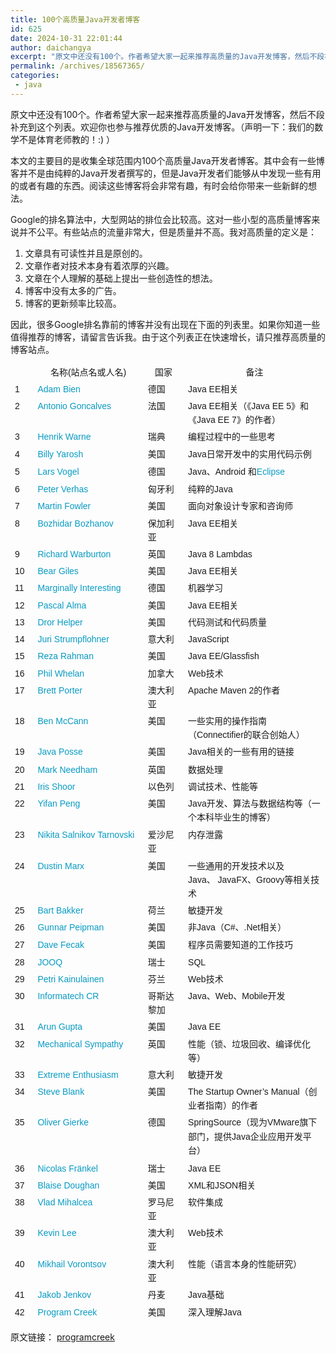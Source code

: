 ```yaml
---
title: 100个高质量Java开发者博客
id: 625
date: 2024-10-31 22:01:44
author: daichangya
excerpt: "原文中还没有100个。作者希望大家一起来推荐高质量的Java开发博客，然后不段补充到这个列表。欢迎你也参与推荐优质的Java开发博客。（声明一下：我们的数学不是体育老师教的！) ）本文的主要目的是收集全球范围内100个高质量Java开发者博客"
permalink: /archives/18567365/
categories:
 - java
---
```


原文中还没有100个。作者希望大家一起来推荐高质量的Java开发博客，然后不段补充到这个列表。欢迎你也参与推荐优质的Java开发博客。（声明一下：我们的数学不是体育老师教的！:) ）

本文的主要目的是收集全球范围内100个高质量Java开发者博客。其中会有一些博客并不是由纯粹的Java开发者撰写的，但是Java开发者们能够从中发现一些有用的或者有趣的东西。阅读这些博客将会非常有趣，有时会给你带来一些新鲜的想法。

Google的排名算法中，大型网站的排位会比较高。这对一些小型的高质量博客来说并不公平。有些站点的流量非常大，但是质量并不高。我对高质量的定义是：

1.  文章具有可读性并且是原创的。
2.  文章作者对技术本身有着浓厚的兴趣。
3.  文章在个人理解的基础上提出一些创造性的想法。
4.  博客中没有太多的广告。
5.  博客的更新频率比较高。

因此，很多Google排名靠前的博客并没有出现在下面的列表里。如果你知道一些值得推荐的博客，请留言告诉我。由于这个列表正在快速增长，请只推荐高质量的博客站点。

<table style="border:0px;font-size:14px;vertical-align:baseline;border-spacing:1px;color:rgb(25,25,25);font-family:'微软雅黑', Verdana, sans-serif, '宋体';line-height:22px;"><tbody style="border:0px;vertical-align:baseline;"><tr style="border:0px;vertical-align:baseline;"><td valign="top" width="32" style="border:0px;font-size:14px;vertical-align:baseline;">&nbsp;</td><td valign="top" width="173" style="border:0px;font-size:14px;vertical-align:baseline;text-align:center;"><span style="border:0px;vertical-align:baseline;">名称(站点名或人名)</span></td><td valign="top" width="101" style="border:0px;font-size:14px;vertical-align:baseline;text-align:center;"><span style="border:0px;vertical-align:baseline;">国家</span></td><td valign="top" width="261" style="border:0px;font-size:14px;vertical-align:baseline;text-align:center;"><span style="border:0px;vertical-align:baseline;">备注</span></td></tr><tr style="border:0px;vertical-align:baseline;"><td valign="top" width="32" style="border:0px;font-size:14px;vertical-align:baseline;">1</td><td valign="top" width="173" style="border:0px;font-size:14px;vertical-align:baseline;"><a href="http://www.adam-bien.com/roller/abien/" rel="nofollow" class="external" style="vertical-align:baseline;text-decoration:none;border-color:rgb(8,155,195);color:rgb(8,155,195);">Adam&nbsp;Bien</a></td><td valign="top" width="101" style="border:0px;font-size:14px;vertical-align:baseline;">德国</td><td valign="top" width="261" style="border:0px;font-size:14px;vertical-align:baseline;">Java&nbsp;EE相关</td></tr><tr style="border:0px;vertical-align:baseline;"><td valign="top" width="32" style="border:0px;font-size:14px;vertical-align:baseline;">2</td><td valign="top" width="173" style="border:0px;font-size:14px;vertical-align:baseline;"><a href="http://antoniogoncalves.org/" rel="nofollow" class="external" style="vertical-align:baseline;text-decoration:none;border-color:rgb(8,155,195);color:rgb(8,155,195);">Antonio&nbsp;Goncalves</a></td><td valign="top" width="101" style="border:0px;font-size:14px;vertical-align:baseline;">法国</td><td valign="top" width="261" style="border:0px;font-size:14px;vertical-align:baseline;">Java&nbsp;EE相关（《Java&nbsp;EE&nbsp;5》和《Java&nbsp;EE&nbsp;7》的作者）</td></tr><tr style="border:0px;vertical-align:baseline;"><td valign="top" width="32" style="border:0px;font-size:14px;vertical-align:baseline;">3</td><td valign="top" width="173" style="border:0px;font-size:14px;vertical-align:baseline;"><a href="http://henrikwarne.com/" rel="nofollow" class="external" style="vertical-align:baseline;text-decoration:none;border-color:rgb(8,155,195);color:rgb(8,155,195);">Henrik&nbsp;Warne</a></td><td valign="top" width="101" style="border:0px;font-size:14px;vertical-align:baseline;">瑞典</td><td valign="top" width="261" style="border:0px;font-size:14px;vertical-align:baseline;">编程过程中的一些思考</td></tr><tr style="border:0px;vertical-align:baseline;"><td valign="top" width="32" style="border:0px;font-size:14px;vertical-align:baseline;">4</td><td valign="top" width="173" style="border:0px;font-size:14px;vertical-align:baseline;"><a href="http://keaplogik.blogspot.com/" rel="nofollow" class="external" style="vertical-align:baseline;text-decoration:none;border-color:rgb(8,155,195);color:rgb(8,155,195);">Billy&nbsp;Yarosh</a></td><td valign="top" width="101" style="border:0px;font-size:14px;vertical-align:baseline;">美国</td><td valign="top" width="261" style="border:0px;font-size:14px;vertical-align:baseline;">Java<span style="border:0px;vertical-align:baseline;font-family:'宋体';">日常开发中的实用代码示例</span></td></tr><tr style="border:0px;vertical-align:baseline;"><td valign="top" width="32" style="border:0px;font-size:14px;vertical-align:baseline;">5</td><td valign="top" width="173" style="border:0px;font-size:14px;vertical-align:baseline;"><a href="http://www.vogella.com/" rel="nofollow" class="external" style="vertical-align:baseline;text-decoration:none;border-color:rgb(8,155,195);color:rgb(8,155,195);">Lars&nbsp;Vogel</a></td><td valign="top" width="101" style="border:0px;font-size:14px;vertical-align:baseline;">德国</td><td valign="top" width="261" style="border:0px;font-size:14px;vertical-align:baseline;">Java<span style="border:0px;vertical-align:baseline;font-family:'宋体';">、</span>Android&nbsp;和<span class="wp_keywordlink" style="border:0px;vertical-align:baseline;"><a href="http://res.importnew.com/eclipse" rel="nofollow" title="Eclipse ImportNew主页" style="vertical-align:baseline;text-decoration:none;border-color:rgb(8,155,195);color:rgb(8,155,195);">Eclipse</a></span></td></tr><tr style="border:0px;vertical-align:baseline;"><td valign="top" width="32" style="border:0px;font-size:14px;vertical-align:baseline;">6</td><td valign="top" width="173" style="border:0px;font-size:14px;vertical-align:baseline;"><a href="http://javax0.wordpress.com/" rel="nofollow" class="external" style="vertical-align:baseline;text-decoration:none;border-color:rgb(8,155,195);color:rgb(8,155,195);">Peter&nbsp;Verhas</a></td><td valign="top" width="101" style="border:0px;font-size:14px;vertical-align:baseline;">匈牙利</td><td valign="top" width="261" style="border:0px;font-size:14px;vertical-align:baseline;">纯粹的Java</td></tr><tr style="border:0px;vertical-align:baseline;"><td valign="top" width="32" style="border:0px;font-size:14px;vertical-align:baseline;">7</td><td valign="top" width="173" style="border:0px;font-size:14px;vertical-align:baseline;"><a href="http://martinfowler.com/" rel="nofollow" class="external" style="vertical-align:baseline;text-decoration:none;border-color:rgb(8,155,195);color:rgb(8,155,195);">Martin&nbsp;Fowler</a></td><td valign="top" width="101" style="border:0px;font-size:14px;vertical-align:baseline;">美国</td><td valign="top" width="261" style="border:0px;font-size:14px;vertical-align:baseline;">面向对象设计专家和咨询师</td></tr><tr style="border:0px;vertical-align:baseline;"><td valign="top" width="32" style="border:0px;font-size:14px;vertical-align:baseline;">8</td><td valign="top" width="173" style="border:0px;font-size:14px;vertical-align:baseline;"><a href="http://techblog.bozho.net/" rel="nofollow" class="external" style="vertical-align:baseline;text-decoration:none;border-color:rgb(8,155,195);color:rgb(8,155,195);">Bozhidar&nbsp;Bozhanov</a></td><td valign="top" width="101" style="border:0px;font-size:14px;vertical-align:baseline;">保加利亚</td><td valign="top" width="261" style="border:0px;font-size:14px;vertical-align:baseline;">Java&nbsp;EE相关</td></tr><tr style="border:0px;vertical-align:baseline;"><td valign="top" width="32" style="border:0px;font-size:14px;vertical-align:baseline;">9</td><td valign="top" width="173" style="border:0px;font-size:14px;vertical-align:baseline;"><a href="http://insightfullogic.com/blog/" rel="nofollow" class="external" style="vertical-align:baseline;text-decoration:none;border-color:rgb(8,155,195);color:rgb(8,155,195);">Richard&nbsp;Warburton</a></td><td valign="top" width="101" style="border:0px;font-size:14px;vertical-align:baseline;">英国</td><td valign="top" width="261" style="border:0px;font-size:14px;vertical-align:baseline;">Java&nbsp;8&nbsp;Lambdas</td></tr><tr style="border:0px;vertical-align:baseline;"><td valign="top" width="32" style="border:0px;font-size:14px;vertical-align:baseline;">10</td><td valign="top" width="173" style="border:0px;font-size:14px;vertical-align:baseline;"><a href="http://invariantproperties.com/" rel="nofollow" class="external" style="vertical-align:baseline;text-decoration:none;border-color:rgb(8,155,195);color:rgb(8,155,195);">Bear&nbsp;Giles</a></td><td valign="top" width="101" style="border:0px;font-size:14px;vertical-align:baseline;">美国</td><td valign="top" width="261" style="border:0px;font-size:14px;vertical-align:baseline;">Java&nbsp;EE相关</td></tr><tr style="border:0px;vertical-align:baseline;"><td valign="top" width="32" style="border:0px;font-size:14px;vertical-align:baseline;">11</td><td valign="top" width="173" style="border:0px;font-size:14px;vertical-align:baseline;"><a href="http://blog.mikiobraun.de/" rel="nofollow" class="external" style="vertical-align:baseline;text-decoration:none;border-color:rgb(8,155,195);color:rgb(8,155,195);">Marginally&nbsp;Interesting</a></td><td valign="top" width="101" style="border:0px;font-size:14px;vertical-align:baseline;">德国</td><td valign="top" width="261" style="border:0px;font-size:14px;vertical-align:baseline;">机器学习</td></tr><tr style="border:0px;vertical-align:baseline;"><td valign="top" width="32" style="border:0px;font-size:14px;vertical-align:baseline;">12</td><td valign="top" width="173" style="border:0px;font-size:14px;vertical-align:baseline;"><a href="http://pragmaticintegrator.wordpress.com/" rel="nofollow" class="external" style="vertical-align:baseline;text-decoration:none;border-color:rgb(8,155,195);color:rgb(8,155,195);">Pascal&nbsp;Alma</a></td><td valign="top" width="101" style="border:0px;font-size:14px;vertical-align:baseline;">美国</td><td valign="top" width="261" style="border:0px;font-size:14px;vertical-align:baseline;">Java&nbsp;EE相关</td></tr><tr style="border:0px;vertical-align:baseline;"><td valign="top" width="32" style="border:0px;font-size:14px;vertical-align:baseline;">13</td><td valign="top" width="173" style="border:0px;font-size:14px;vertical-align:baseline;"><a href="http://blog.drorhelper.com/" rel="nofollow" class="external" style="vertical-align:baseline;text-decoration:none;border-color:rgb(8,155,195);color:rgb(8,155,195);">Dror&nbsp;Helper</a></td><td valign="top" width="101" style="border:0px;font-size:14px;vertical-align:baseline;">美国</td><td valign="top" width="261" style="border:0px;font-size:14px;vertical-align:baseline;">代码测试和代码质量</td></tr><tr style="border:0px;vertical-align:baseline;"><td valign="top" width="32" style="border:0px;font-size:14px;vertical-align:baseline;">14</td><td valign="top" width="173" style="border:0px;font-size:14px;vertical-align:baseline;"><a href="http://juristr.com/" rel="nofollow" class="external" style="vertical-align:baseline;text-decoration:none;border-color:rgb(8,155,195);color:rgb(8,155,195);">Juri&nbsp;Strumpflohner</a></td><td valign="top" width="101" style="border:0px;font-size:14px;vertical-align:baseline;">意大利</td><td valign="top" width="261" style="border:0px;font-size:14px;vertical-align:baseline;">JavaScript</td></tr><tr style="border:0px;vertical-align:baseline;"><td valign="top" width="32" style="border:0px;font-size:14px;vertical-align:baseline;">15</td><td valign="top" width="173" style="border:0px;font-size:14px;vertical-align:baseline;"><a href="https://blogs.oracle.com/reza/" rel="nofollow" class="external" style="vertical-align:baseline;text-decoration:none;border-color:rgb(8,155,195);color:rgb(8,155,195);">Reza&nbsp;Rahman</a></td><td valign="top" width="101" style="border:0px;font-size:14px;vertical-align:baseline;">美国</td><td valign="top" width="261" style="border:0px;font-size:14px;vertical-align:baseline;">Java&nbsp;EE/Glassfish</td></tr><tr style="border:0px;vertical-align:baseline;"><td valign="top" width="32" style="border:0px;font-size:14px;vertical-align:baseline;">16</td><td valign="top" width="173" style="border:0px;font-size:14px;vertical-align:baseline;"><a href="http://www.bigfastblog.com/" rel="nofollow" class="external" style="vertical-align:baseline;text-decoration:none;border-color:rgb(8,155,195);color:rgb(8,155,195);">Phil&nbsp;Whelan</a></td><td valign="top" width="101" style="border:0px;font-size:14px;vertical-align:baseline;">加拿大</td><td valign="top" width="261" style="border:0px;font-size:14px;vertical-align:baseline;">Web技术</td></tr><tr style="border:0px;vertical-align:baseline;"><td valign="top" width="32" style="border:0px;font-size:14px;vertical-align:baseline;">17</td><td valign="top" width="173" style="border:0px;font-size:14px;vertical-align:baseline;"><a href="http://brettporter.wordpress.com/" rel="nofollow" class="external" style="vertical-align:baseline;text-decoration:none;border-color:rgb(8,155,195);color:rgb(8,155,195);">Brett&nbsp;Porter</a></td><td valign="top" width="101" style="border:0px;font-size:14px;vertical-align:baseline;">澳大利亚</td><td valign="top" width="261" style="border:0px;font-size:14px;vertical-align:baseline;">Apache&nbsp;Maven&nbsp;2的作者</td></tr><tr style="border:0px;vertical-align:baseline;"><td valign="top" width="32" style="border:0px;font-size:14px;vertical-align:baseline;">18</td><td valign="top" width="173" style="border:0px;font-size:14px;vertical-align:baseline;"><a href="http://www.benmccann.com/blog/" rel="nofollow" class="external" style="vertical-align:baseline;text-decoration:none;border-color:rgb(8,155,195);color:rgb(8,155,195);">Ben&nbsp;McCann</a></td><td valign="top" width="101" style="border:0px;font-size:14px;vertical-align:baseline;">美国</td><td valign="top" width="261" style="border:0px;font-size:14px;vertical-align:baseline;">一些实用的操作指南（Connectifier的联合创始人）</td></tr><tr style="border:0px;vertical-align:baseline;"><td valign="top" width="32" style="border:0px;font-size:14px;vertical-align:baseline;">19</td><td valign="top" width="173" style="border:0px;font-size:14px;vertical-align:baseline;"><a href="http://www.javaposse.com/" rel="nofollow" class="external" style="vertical-align:baseline;text-decoration:none;border-color:rgb(8,155,195);color:rgb(8,155,195);">Java&nbsp;Posse</a></td><td valign="top" width="101" style="border:0px;font-size:14px;vertical-align:baseline;">美国</td><td valign="top" width="261" style="border:0px;font-size:14px;vertical-align:baseline;">Java<span style="border:0px;vertical-align:baseline;font-family:'宋体';">相关的一些有用的链接</span></td></tr><tr style="border:0px;vertical-align:baseline;"><td valign="top" width="32" style="border:0px;font-size:14px;vertical-align:baseline;">20</td><td valign="top" width="173" style="border:0px;font-size:14px;vertical-align:baseline;"><a href="http://www.markhneedham.com/blog/" rel="nofollow" class="external" style="vertical-align:baseline;text-decoration:none;border-color:rgb(8,155,195);color:rgb(8,155,195);">Mark&nbsp;Needham</a></td><td valign="top" width="101" style="border:0px;font-size:14px;vertical-align:baseline;">英国</td><td valign="top" width="261" style="border:0px;font-size:14px;vertical-align:baseline;">数据处理</td></tr><tr style="border:0px;vertical-align:baseline;"><td valign="top" width="32" style="border:0px;font-size:14px;vertical-align:baseline;">21</td><td valign="top" width="173" style="border:0px;font-size:14px;vertical-align:baseline;"><a href="http://www.takipiblog.com/" rel="nofollow" class="external" style="vertical-align:baseline;text-decoration:none;border-color:rgb(8,155,195);color:rgb(8,155,195);">Iris&nbsp;Shoor</a></td><td valign="top" width="101" style="border:0px;font-size:14px;vertical-align:baseline;">以色列</td><td valign="top" width="261" style="border:0px;font-size:14px;vertical-align:baseline;">调试技术、性能等</td></tr><tr style="border:0px;vertical-align:baseline;"><td valign="top" width="32" style="border:0px;font-size:14px;vertical-align:baseline;">22</td><td valign="top" width="173" style="border:0px;font-size:14px;vertical-align:baseline;"><a href="http://blog.pengyifan.com/" rel="nofollow" class="external" style="vertical-align:baseline;text-decoration:none;border-color:rgb(8,155,195);color:rgb(8,155,195);">Yifan&nbsp;Peng</a></td><td valign="top" width="101" style="border:0px;font-size:14px;vertical-align:baseline;">美国</td><td valign="top" width="261" style="border:0px;font-size:14px;vertical-align:baseline;">Java<span style="border:0px;vertical-align:baseline;font-family:'宋体';">开发、算法与数据结构等（一个本科毕业生的博客）</span></td></tr><tr style="border:0px;vertical-align:baseline;"><td valign="top" width="32" style="border:0px;font-size:14px;vertical-align:baseline;">23</td><td valign="top" width="173" style="border:0px;font-size:14px;vertical-align:baseline;"><a href="http://plumbr.eu/blog" rel="nofollow" class="external" style="vertical-align:baseline;text-decoration:none;border-color:rgb(8,155,195);color:rgb(8,155,195);">Nikita&nbsp;Salnikov&nbsp;Tarnovski</a></td><td valign="top" width="101" style="border:0px;font-size:14px;vertical-align:baseline;">爱沙尼亚</td><td valign="top" width="261" style="border:0px;font-size:14px;vertical-align:baseline;">内存泄露</td></tr><tr style="border:0px;vertical-align:baseline;"><td valign="top" width="32" style="border:0px;font-size:14px;vertical-align:baseline;">24</td><td valign="top" width="173" style="border:0px;font-size:14px;vertical-align:baseline;"><a href="http://marxsoftware.blogspot.com/" rel="nofollow" class="external" style="vertical-align:baseline;text-decoration:none;border-color:rgb(8,155,195);color:rgb(8,155,195);">Dustin&nbsp;Marx</a></td><td valign="top" width="101" style="border:0px;font-size:14px;vertical-align:baseline;">美国</td><td valign="top" width="261" style="border:0px;font-size:14px;vertical-align:baseline;">一些通用的开发技术以及Java、&nbsp;JavaFX、Groovy等相关技术</td></tr><tr style="border:0px;vertical-align:baseline;"><td valign="top" width="32" style="border:0px;font-size:14px;vertical-align:baseline;">25</td><td valign="top" width="173" style="border:0px;font-size:14px;vertical-align:baseline;"><a href="http://blog.thesoftwarecraft.com/" rel="nofollow" class="external" style="vertical-align:baseline;text-decoration:none;border-color:rgb(8,155,195);color:rgb(8,155,195);">Bart&nbsp;Bakker</a></td><td valign="top" width="101" style="border:0px;font-size:14px;vertical-align:baseline;">荷兰</td><td valign="top" width="261" style="border:0px;font-size:14px;vertical-align:baseline;">敏捷开发</td></tr><tr style="border:0px;vertical-align:baseline;"><td valign="top" width="32" style="border:0px;font-size:14px;vertical-align:baseline;">26</td><td valign="top" width="173" style="border:0px;font-size:14px;vertical-align:baseline;"><a href="http://gunnarpeipman.com/" rel="nofollow" class="external" style="vertical-align:baseline;text-decoration:none;border-color:rgb(8,155,195);color:rgb(8,155,195);">Gunnar&nbsp;Peipman</a></td><td valign="top" width="101" style="border:0px;font-size:14px;vertical-align:baseline;">美国</td><td valign="top" width="261" style="border:0px;font-size:14px;vertical-align:baseline;">非<span style="border:0px;vertical-align:baseline;font-family:Helvetica;">Java</span><span style="border:0px;vertical-align:baseline;font-family:'宋体';">（</span><span style="border:0px;vertical-align:baseline;font-family:Helvetica;">C#</span><span style="border:0px;vertical-align:baseline;font-family:'宋体';">、</span><span style="border:0px;vertical-align:baseline;font-family:Helvetica;">.Net</span><span style="border:0px;vertical-align:baseline;font-family:'宋体';">相关）</span></td></tr><tr style="border:0px;vertical-align:baseline;"><td valign="top" width="32" style="border:0px;font-size:14px;vertical-align:baseline;">27</td><td valign="top" width="173" style="border:0px;font-size:14px;vertical-align:baseline;"><a href="http://jobtipsforgeeks.com/" rel="nofollow" class="external" style="vertical-align:baseline;text-decoration:none;border-color:rgb(8,155,195);color:rgb(8,155,195);">Dave&nbsp;Fecak</a></td><td valign="top" width="101" style="border:0px;font-size:14px;vertical-align:baseline;">美国</td><td valign="top" width="261" style="border:0px;font-size:14px;vertical-align:baseline;">程序员需要知道的工作技巧</td></tr><tr style="border:0px;vertical-align:baseline;"><td valign="top" width="32" style="border:0px;font-size:14px;vertical-align:baseline;">28</td><td valign="top" width="173" style="border:0px;font-size:14px;vertical-align:baseline;"><a href="http://blog.jooq.org/" rel="nofollow" class="external" style="vertical-align:baseline;text-decoration:none;border-color:rgb(8,155,195);color:rgb(8,155,195);">JOOQ</a></td><td valign="top" width="101" style="border:0px;font-size:14px;vertical-align:baseline;">瑞士</td><td valign="top" width="261" style="border:0px;font-size:14px;vertical-align:baseline;">SQL</td></tr><tr style="border:0px;vertical-align:baseline;"><td valign="top" width="32" style="border:0px;font-size:14px;vertical-align:baseline;">29</td><td valign="top" width="173" style="border:0px;font-size:14px;vertical-align:baseline;"><a href="http://www.petrikainulainen.net/" rel="nofollow" class="external" style="vertical-align:baseline;text-decoration:none;border-color:rgb(8,155,195);color:rgb(8,155,195);">Petri&nbsp;Kainulainen</a></td><td valign="top" width="101" style="border:0px;font-size:14px;vertical-align:baseline;">芬兰</td><td valign="top" width="261" style="border:0px;font-size:14px;vertical-align:baseline;">Web技术</td></tr><tr style="border:0px;vertical-align:baseline;"><td valign="top" width="32" style="border:0px;font-size:14px;vertical-align:baseline;">30</td><td valign="top" width="173" style="border:0px;font-size:14px;vertical-align:baseline;"><a href="http://blog.informatech.cr/" rel="nofollow" class="external" style="vertical-align:baseline;text-decoration:none;border-color:rgb(8,155,195);color:rgb(8,155,195);">Informatech&nbsp;CR</a></td><td valign="top" width="101" style="border:0px;font-size:14px;vertical-align:baseline;">哥斯达黎加</td><td valign="top" width="261" style="border:0px;font-size:14px;vertical-align:baseline;">Java<span style="border:0px;vertical-align:baseline;font-family:'宋体';">、</span><span style="border:0px;vertical-align:baseline;font-family:Helvetica;">Web</span><span style="border:0px;vertical-align:baseline;font-family:'宋体';">、</span><span style="border:0px;vertical-align:baseline;font-family:Helvetica;">Mobile</span><span style="border:0px;vertical-align:baseline;font-family:'宋体';">开发</span></td></tr><tr style="border:0px;vertical-align:baseline;"><td valign="top" width="32" style="border:0px;font-size:14px;vertical-align:baseline;">31</td><td valign="top" width="173" style="border:0px;font-size:14px;vertical-align:baseline;"><a href="http://blog.arungupta.me/" rel="nofollow" class="external" style="vertical-align:baseline;text-decoration:none;border-color:rgb(8,155,195);color:rgb(8,155,195);">Arun&nbsp;Gupta</a></td><td valign="top" width="101" style="border:0px;font-size:14px;vertical-align:baseline;">美国</td><td valign="top" width="261" style="border:0px;font-size:14px;vertical-align:baseline;">Java&nbsp;EE</td></tr><tr style="border:0px;vertical-align:baseline;"><td valign="top" width="32" style="border:0px;font-size:14px;vertical-align:baseline;">32</td><td valign="top" width="173" style="border:0px;font-size:14px;vertical-align:baseline;"><a href="http://mechanical-sympathy.blogspot.com/" rel="nofollow" class="external" style="vertical-align:baseline;text-decoration:none;border-color:rgb(8,155,195);color:rgb(8,155,195);">Mechanical&nbsp;Sympathy</a></td><td valign="top" width="101" style="border:0px;font-size:14px;vertical-align:baseline;">英国</td><td valign="top" width="261" style="border:0px;font-size:14px;vertical-align:baseline;">性能（锁、垃圾回收、编译优化等）</td></tr><tr style="border:0px;vertical-align:baseline;"><td valign="top" width="32" style="border:0px;font-size:14px;vertical-align:baseline;">33</td><td valign="top" width="173" style="border:0px;font-size:14px;vertical-align:baseline;"><a href="http://matteo.vaccari.name/blog/" rel="nofollow" class="external" style="vertical-align:baseline;text-decoration:none;border-color:rgb(8,155,195);color:rgb(8,155,195);">Extreme&nbsp;Enthusiasm</a></td><td valign="top" width="101" style="border:0px;font-size:14px;vertical-align:baseline;">意大利</td><td valign="top" width="261" style="border:0px;font-size:14px;vertical-align:baseline;">敏捷开发</td></tr><tr style="border:0px;vertical-align:baseline;"><td valign="top" width="32" style="border:0px;font-size:14px;vertical-align:baseline;">34</td><td valign="top" width="173" style="border:0px;font-size:14px;vertical-align:baseline;"><a href="http://steveblank.com/" rel="nofollow" class="external" style="vertical-align:baseline;text-decoration:none;border-color:rgb(8,155,195);color:rgb(8,155,195);">Steve&nbsp;Blank</a></td><td valign="top" width="101" style="border:0px;font-size:14px;vertical-align:baseline;">美国</td><td valign="top" width="261" style="border:0px;font-size:14px;vertical-align:baseline;">The&nbsp;Startup&nbsp;Owner’s&nbsp;Manual（创业者指南）的作者</td></tr><tr style="border:0px;vertical-align:baseline;"><td valign="top" width="32" style="border:0px;font-size:14px;vertical-align:baseline;">35</td><td valign="top" width="173" style="border:0px;font-size:14px;vertical-align:baseline;"><a href="http://olivergierke.de/" rel="nofollow" class="external" style="vertical-align:baseline;text-decoration:none;border-color:rgb(8,155,195);color:rgb(8,155,195);">Oliver&nbsp;Gierke</a></td><td valign="top" width="101" style="border:0px;font-size:14px;vertical-align:baseline;">德国</td><td valign="top" width="261" style="border:0px;font-size:14px;vertical-align:baseline;">SpringSource（现为<span style="border:0px;vertical-align:baseline;font-family:Helvetica;">VMware</span><span style="border:0px;vertical-align:baseline;font-family:'宋体';">旗下部门，提供</span><span style="border:0px;vertical-align:baseline;font-family:Helvetica;">Java</span><span style="border:0px;vertical-align:baseline;font-family:'宋体';">企业应用开发平台）</span></td></tr><tr style="border:0px;vertical-align:baseline;"><td valign="top" width="32" style="border:0px;font-size:14px;vertical-align:baseline;">36</td><td valign="top" width="173" style="border:0px;font-size:14px;vertical-align:baseline;"><a href="http://blog.frankel.ch/" rel="nofollow" class="external" style="vertical-align:baseline;text-decoration:none;border-color:rgb(8,155,195);color:rgb(8,155,195);">Nicolas&nbsp;Fränkel</a></td><td valign="top" width="101" style="border:0px;font-size:14px;vertical-align:baseline;">瑞士</td><td valign="top" width="261" style="border:0px;font-size:14px;vertical-align:baseline;">Java&nbsp;EE</td></tr><tr style="border:0px;vertical-align:baseline;"><td valign="top" width="32" style="border:0px;font-size:14px;vertical-align:baseline;">37</td><td valign="top" width="173" style="border:0px;font-size:14px;vertical-align:baseline;"><a href="http://blog.bdoughan.com/" rel="nofollow" class="external" style="vertical-align:baseline;text-decoration:none;border-color:rgb(8,155,195);color:rgb(8,155,195);">Blaise&nbsp;Doughan</a></td><td valign="top" width="101" style="border:0px;font-size:14px;vertical-align:baseline;">美国</td><td valign="top" width="261" style="border:0px;font-size:14px;vertical-align:baseline;">XML和JSON相关</td></tr><tr style="border:0px;vertical-align:baseline;"><td valign="top" width="32" style="border:0px;font-size:14px;vertical-align:baseline;">38</td><td valign="top" width="173" style="border:0px;font-size:14px;vertical-align:baseline;"><a href="http://vladmihalcea.wordpress.com/" rel="nofollow" class="external" style="vertical-align:baseline;text-decoration:none;border-color:rgb(8,155,195);color:rgb(8,155,195);">Vlad&nbsp;Mihalcea</a></td><td valign="top" width="101" style="border:0px;font-size:14px;vertical-align:baseline;">罗马尼亚</td><td valign="top" width="261" style="border:0px;font-size:14px;vertical-align:baseline;">软件集成</td></tr><tr style="border:0px;vertical-align:baseline;"><td valign="top" width="32" style="border:0px;font-size:14px;vertical-align:baseline;">39</td><td valign="top" width="173" style="border:0px;font-size:14px;vertical-align:baseline;"><a href="http://lckymn.com/about-kevin" rel="nofollow" class="external" style="vertical-align:baseline;text-decoration:none;border-color:rgb(8,155,195);color:rgb(8,155,195);">Kevin&nbsp;Lee</a></td><td valign="top" width="101" style="border:0px;font-size:14px;vertical-align:baseline;">澳大利亚</td><td valign="top" width="261" style="border:0px;font-size:14px;vertical-align:baseline;">Web技术</td></tr><tr style="border:0px;vertical-align:baseline;"><td valign="top" width="32" style="border:0px;font-size:14px;vertical-align:baseline;">40</td><td valign="top" width="173" style="border:0px;font-size:14px;vertical-align:baseline;"><a href="http://java-performance.info/" rel="nofollow" class="external" style="vertical-align:baseline;text-decoration:none;border-color:rgb(8,155,195);color:rgb(8,155,195);">Mikhail&nbsp;Vorontsov</a></td><td valign="top" width="101" style="border:0px;font-size:14px;vertical-align:baseline;">澳大利亚</td><td valign="top" width="261" style="border:0px;font-size:14px;vertical-align:baseline;">性能（语言本身的性能研究）</td></tr><tr style="border:0px;vertical-align:baseline;"><td valign="top" width="32" style="border:0px;font-size:14px;vertical-align:baseline;">41</td><td valign="top" width="173" style="border:0px;font-size:14px;vertical-align:baseline;"><a href="http://jenkov.com/" rel="nofollow" class="external" style="vertical-align:baseline;text-decoration:none;border-color:rgb(8,155,195);color:rgb(8,155,195);">Jakob&nbsp;Jenkov</a></td><td valign="top" width="101" style="border:0px;font-size:14px;vertical-align:baseline;">丹麦</td><td valign="top" width="261" style="border:0px;font-size:14px;vertical-align:baseline;">Java<span style="border:0px;vertical-align:baseline;font-family:'宋体';">基础</span></td></tr><tr style="border:0px;vertical-align:baseline;"><td valign="top" width="32" style="border:0px;font-size:14px;vertical-align:baseline;">42</td><td valign="top" width="173" style="border:0px;font-size:14px;vertical-align:baseline;"><a href="http://www.programcreek.com/" rel="nofollow" class="external" style="vertical-align:baseline;text-decoration:none;border-color:rgb(8,155,195);color:rgb(8,155,195);">Program&nbsp;Creek</a></td><td valign="top" width="101" style="border:0px;font-size:14px;vertical-align:baseline;">美国</td><td valign="top" width="261" style="border:0px;font-size:14px;vertical-align:baseline;">深入理解<span style="border:0px;vertical-align:baseline;font-family:Helvetica;">Java</span></td></tr></tbody></table>

原文链接： [programcreek](http://www.programcreek.com/2012/11/top-100-java-developers-blogs/) 